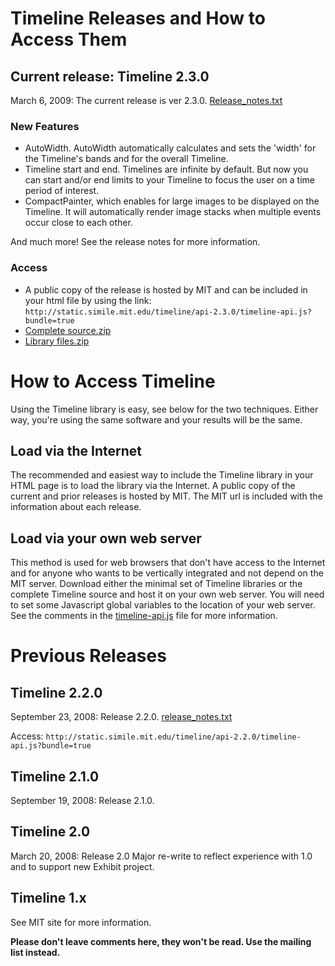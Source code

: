 # Timeline Releases and How to Access Them #

## Current release: Timeline 2.3.0 ##
March 6, 2009: The current release is ver 2.3.0. [Release\_notes.txt](http://code.google.com/p/simile-widgets/source/browse/timeline/tags/2.3.0/RELEASE_NOTES.txt)

### New Features ###
  * AutoWidth. AutoWidth automatically calculates and sets the 'width' for the Timeline's bands and for the overall Timeline.
  * Timeline start and end. Timelines are infinite by default. But now you can start and/or end limits to your Timeline to focus the user on a time period of interest.
  * CompactPainter, which enables for large images to be displayed on the Timeline. It will automatically render image stacks when multiple events occur close to each other.

And much more! See the release notes for more information.

### Access ###
  * A public copy of the release is hosted by MIT and can be included in your html file by using the link: `http://static.simile.mit.edu/timeline/api-2.3.0/timeline-api.js?bundle=true`
  * [Complete source.zip](http://code.google.com/p/simile-widgets/source/browse/timeline/tags/2.3.0/timeline_source.zip)
  * [Library files.zip](http://code.google.com/p/simile-widgets/source/browse/timeline/tags/2.3.0/timeline_libraries.zip)

# How to Access Timeline #
Using the Timeline library is easy, see below for the two techniques. Either way, you're using the same software and your results will be the same.

## Load via the Internet ##
The recommended and easiest way to include the Timeline library in your HTML page is to load the library via the Internet. A public copy of the current and prior releases is hosted by MIT. The MIT url is included with the information about each release.

## Load via your own web server ##
This method is used for web browsers that don't have access to the Internet and for anyone who wants to be vertically integrated and not depend on the MIT server. Download either the minimal set of Timeline libraries or the complete Timeline source and host it on your own web server. You will need to set some Javascript global variables to the location of your web server. See the comments in the [timeline-api.js](http://code.google.com/p/simile-widgets/source/browse/timeline/tags/latest/src/webapp/api/timeline-api.js) file for more information.

# Previous Releases #

## Timeline 2.2.0 ##
September 23, 2008: Release 2.2.0.
[release\_notes.txt](http://code.google.com/p/simile-widgets/source/browse/timeline/tags/2.2.0/RELEASE_NOTES.txt)

Access:
`http://static.simile.mit.edu/timeline/api-2.2.0/timeline-api.js?bundle=true`

## Timeline 2.1.0 ##
September 19, 2008: Release 2.1.0.

## Timeline 2.0 ##
March 20, 2008: Release 2.0
Major re-write to reflect experience with 1.0 and to support new Exhibit project.

## Timeline 1.x ##
See MIT site for more information.

**Please don't leave comments here, they won't be read. Use the mailing list instead.**



